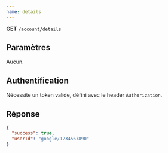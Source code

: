 ```yaml
---
name: details
---
```

**GET** `/account/details`

## Paramètres

Aucun.

## Authentification

Nécessite un token valide, défini avec le header `Authorization`.

## Réponse

```json
{
  "success": true,
  "userId": "google/1234567890"
}
```
